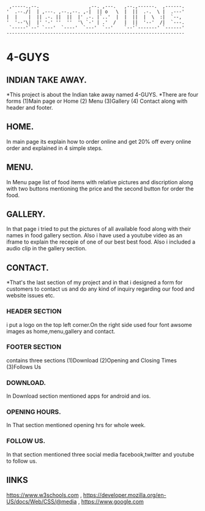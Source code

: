      ,-----.,--.                  ,--. ,---.   ,--.,------.  ,------.
    '  .--./|  | ,---. ,--.,--. ,-|  || o   \  |  ||  .-.  \ |  .---'
    |  |    |  || .-. ||  ||  |' .-. |`..'  |  |  ||  |  \  :|  `--, 
    '  '--'\|  |' '-' ''  ''  '\ `-' | .'  /   |  ||  '--'  /|  `---.
     `-----'`--' `---'  `----'  `---'  `--'    `--'`-------' `------'
    ----------------------------------------------------------------- 
# 4-GUYS
## INDIAN TAKE AWAY.

*This project is about the Indian take away named 4-GUYS.
*There are four forms (1)Main page or Home (2) Menu (3)Gallery (4) Contact along with header and footer.

##  HOME.
In main page its explain how to order online and get 20% off every online order and explained in 4 simple steps.
##  MENU.
In Menu page list of food items with relative pictures and discription along with two buttons mentioning the price 
 and the second button for order the food.
## GALLERY.
In that page i tried to put the pictures of all available food along with their names in food gallery section.
Also i have used a youtube video as an iframe to explain the recepie of one of our best best food.
Also i included a audio clip in the gallery section.
## CONTACT.
*That's the last section of my project and in that i designed a form for customers to contact us and do any kind of inquiry 
regarding our food and website issues etc.
### HEADER SECTION
i put a logo on the top left corner.On the right side  used four font awsome images as home,menu,gallery and contact.
### FOOTER SECTION 
contains three sections (1)Download (2)Opening and Closing Times (3)Follows Us
### DOWNLOAD.
In Download section mentioned apps for android and ios.
### OPENING HOURS.
In That section mentioned opening hrs for whole week.
### FOLLOW US.
In that section mentioned three social media facebook,twitter and youtube to follow us.

## lINKS
https://www.w3schools.com ,
https://developer.mozilla.org/en-US/docs/Web/CSS/@media ,
https://www.google.com







